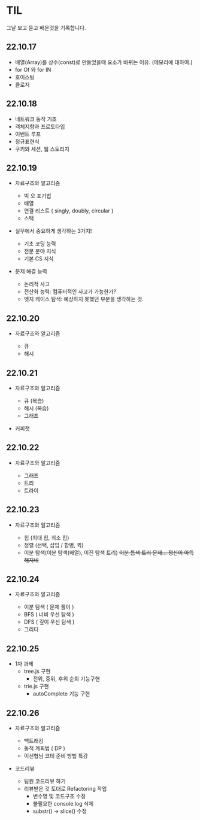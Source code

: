 # TIL

그날 보고 듣고 배운것을 기록합니다.

## 22.10.17

- 배열(Array)를 상수(const)로 만들었을때 요소가 바뀌는 이유. (메모리에 대하여.)
- for Of 와 for IN
- 호이스팅
- 클로저

## 22.10.18

- 네트워크 동작 기초
- 객체지향과 프로토타입
- 이벤트 루프
- 정규표현식
- 쿠키와 세션, 웹 스토리지

## 22.10.19

- 자료구조와 알고리즘

  - 빅 오 표기법
  - 배열
  - 연결 리스트 ( singly, doubly, circular )
  - 스택

- 실무에서 중요하게 생각하는 3가지!

  - 기초 코딩 능력
  - 전문 분야 지식
  - 기본 CS 지식

- 문제 해결 능력

  - 논리적 사고
  - 전산화 능력: 컴퓨터적인 사고가 가능한가?
  - 엣지 케이스 탐색: 예상하지 못했던 부분을 생각하는 것.

## 22.10.20

- 자료구조와 알고리즘

  - 큐
  - 해시

## 22.10.21

- 자료구조와 알고리즘

  - 큐 (복습)
  - 해시 (복습)
  - 그래프

- 커피챗

## 22.10.22

- 자료구조와 알고리즘

  - 그래프
  - 트리
  - 트라이

## 22.10.23

- 자료구조와 알고리즘

  - 힙 (최대 힙, 최소 힙)
  - 정렬 (선택, 삽입 / 합병, 퀵)
  - 이분 탐색(이분 탐색(배열), 이진 탐색 트리)
    ~~이분 틈색 트리 문제... 정신이 아득해지네~~

## 22.10.24

- 자료구조와 알고리즘

  - 이분 탐색 ( 문제 풀이 )
  - BFS ( 너비 우선 탐색 )
  - DFS ( 깊이 우선 탐색 )
  - 그리디

## 22.10.25

- 1차 과제
  - tree.js 구현
    - 전위, 중위, 후위 순회 기능구현
  - trie.js 구현
    - autoComplete 기능 구현

## 22.10.26

- 자료구조와 알고리즘

  - 백트래킹
  - 동적 계획법 ( DP )
  - 이선협님 코테 준비 방법 특강

- 코드리뷰

  - 팀원 코드리뷰 하기
  - 리뷰받은 것 토대로 Refactoring 작업
    - 변수명 및 코드구조 수정
    - 불필요한 console.log 삭제
    - substr() -> slice() 수정
